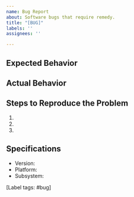 ```yaml
---
name: Bug Report
about: Software bugs that require remedy.
title: "[BUG]"
labels: ''
assignees: ''

---
```


## Expected Behavior


## Actual Behavior


## Steps to Reproduce the Problem

  1.
  1.
  1.

## Specifications

  - Version:
  - Platform:
  - Subsystem:

[Label tags: #bug]
